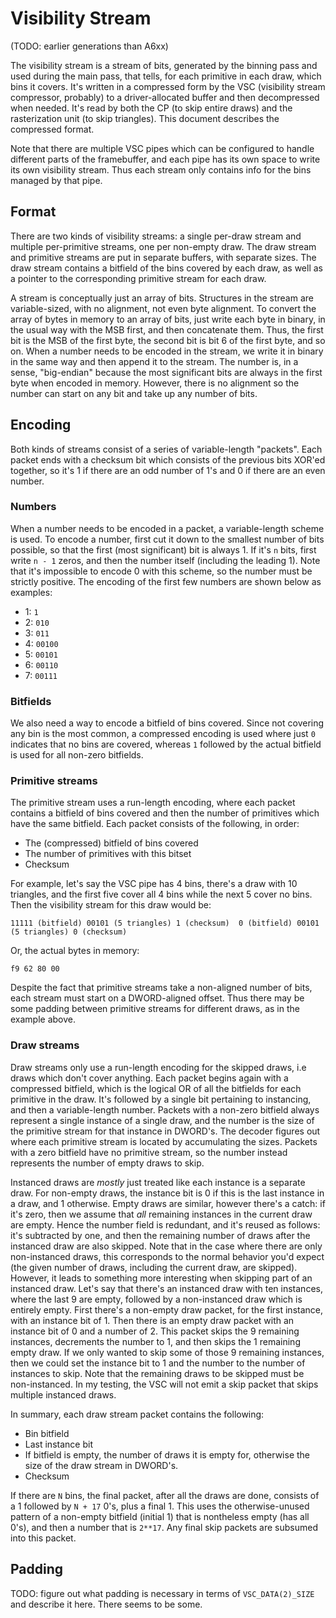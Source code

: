 # Visibility Stream

(TODO: earlier generations than A6xx)

The visibility stream is a stream of bits, generated by the binning pass and used during the main pass, that tells, for each primitive in each draw, which bins it covers. It's written in a compressed form by the VSC (visibility stream compressor, probably) to a driver-allocated buffer and then decompressed when needed. It's read by both the CP (to skip entire draws) and the rasterization unit (to skip triangles). This document describes the compressed format.

Note that there are multiple VSC pipes which can be configured to handle different parts of the framebuffer, and each pipe has its own space to write its own visibility stream. Thus each stream only contains info for the bins managed by that pipe.

## Format

There are two kinds of visibility streams: a single per-draw stream and multiple per-primitive streams, one per non-empty draw. The draw stream and primitive streams are put in separate buffers, with separate sizes. The draw stream contains a bitfield of the bins covered by each draw, as well as a pointer to the corresponding primitive stream for each draw.

A stream is conceptually just an array of bits. Structures in the stream are variable-sized, with no alignment, not even byte alignment. To convert the array of bytes in memory to an array of bits, just write each byte in binary, in the usual way with the MSB first, and then concatenate them. Thus, the first bit is the MSB of the first byte, the second bit is bit 6 of the first byte, and so on. When a number needs to be encoded in the stream, we write it in binary in the same way and then append it to the stream. The number is, in a sense, "big-endian" because the most significant bits are always in the first byte when encoded in memory. However, there is no alignment so the number can start on any bit and take up any number of bits.

## Encoding

Both kinds of streams consist of a series of variable-length "packets". Each packet ends with a checksum bit which consists of the previous bits XOR'ed together, so it's 1 if there are an odd number of 1's and 0 if there are an even number.

### Numbers

When a number needs to be encoded in a packet, a variable-length scheme is used. To encode a number, first cut it down to the smallest number of bits possible, so that the first (most significant) bit is always 1. If it's `n` bits, first write `n - 1` zeros, and then the number itself (including the leading 1). Note that it's impossible to encode 0 with this scheme, so the number must be strictly positive. The encoding of the first few numbers are shown below as examples:

- 1: `1`
- 2: `010`
- 3: `011`
- 4: `00100`
- 5: `00101`
- 6: `00110`
- 7: `00111`

### Bitfields

We also need a way to encode a bitfield of bins covered. Since not covering any bin is the most common, a compressed encoding is used where just `0` indicates that no bins are covered, whereas `1` followed by the actual bitfield is used for all non-zero bitfields.

### Primitive streams

The primitive stream uses a run-length encoding, where each packet contains a bitfield of bins covered and then the number of primitives which have the same bitfield. Each packet consists of the following, in order:

- The (compressed) bitfield of bins covered
- The number of primitives with this bitset
- Checksum

For example, let's say the VSC pipe has 4 bins, there's a draw with 10 triangles, and the first five cover all 4 bins while the next 5 cover no bins. Then the visibility stream for this draw would be:

`11111 (bitfield) 00101 (5 triangles) 1 (checksum)  0 (bitfield) 00101 (5 triangles) 0 (checksum)`

Or, the actual bytes in memory:

`f9 62 80 00`

Despite the fact that primitive streams take a non-aligned number of bits, each stream must start on a DWORD-aligned offset. Thus there may be some padding between primitive streams for different draws, as in the example above.

### Draw streams

Draw streams only use a run-length encoding for the skipped draws, i.e draws which don't cover anything. Each packet begins again with a compressed bitfield, which is the logical OR of all the bitfields for each primitive in the draw. It's followed by a single bit pertaining to instancing, and then a variable-length number. Packets with a non-zero bitfield always represent a single instance of a single draw, and the number is the size of the primitive stream for that instance in DWORD's. The decoder figures out where each primitive stream is located by accumulating the sizes. Packets with a zero bitfield have no primitive stream, so the number instead represents the number of empty draws to skip.

Instanced draws are *mostly* just treated like each instance is a separate draw. For non-empty draws, the instance bit is 0 if this is the last instance in a draw, and 1 otherwise. Empty draws are similar, however there's a catch: if it's zero, then we assume that *all* remaining instances in the current draw are empty. Hence the number field is redundant, and it's reused as follows: it's subtracted by one, and then the remaining number of draws after the instanced draw are also skipped. Note that in the case where there are only non-instanced draws, this corresponds to the normal behavior you'd expect (the given number of draws, including the current draw, are skipped). However, it leads to something more interesting when skipping part of an instanced draw. Let's say that there's an instanced draw with ten instances, where the last 9 are empty, followed by a non-instanced draw which is entirely empty. First there's a non-empty draw packet, for the first instance, with an instance bit of 1. Then there is an empty draw packet with an instance bit of 0 and a number of 2. This packet skips the 9 remaining instances, decrements the number to 1, and then skips the 1 remaining empty draw. If we only wanted to skip some of those 9 remaining instances, then we could set the instance bit to 1 and the number to the number of instances to skip. Note that the remaining draws to be skipped must be non-instanced. In my testing, the VSC will not emit a skip packet that skips multiple instanced draws.

In summary, each draw stream packet contains the following:
- Bin bitfield
- Last instance bit
- If bitfield is empty, the number of draws it is empty for, otherwise the size of the draw stream in DWORD's.
- Checksum

If there are `N` bins, the final packet, after all the draws are done, consists of a 1 followed by `N + 17` 0's, plus a final 1. This uses the otherwise-unused pattern of a non-empty bitfield (initial 1) that is nontheless empty (has all 0's), and then a number that is `2**17`. Any final skip packets are subsumed into this packet.

## Padding

TODO: figure out what padding is necessary in terms of `VSC_DATA(2)_SIZE` and describe it here. There seems to be some.